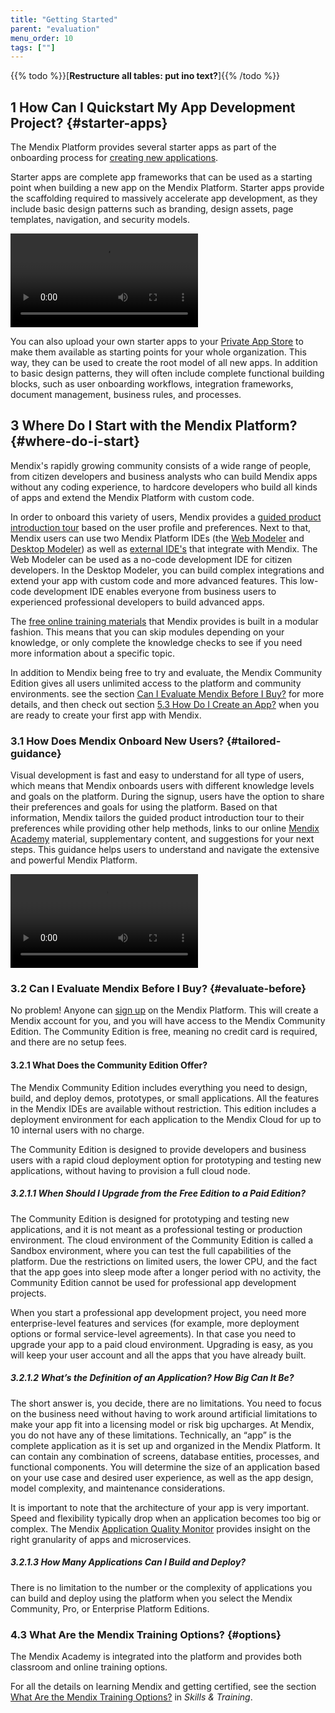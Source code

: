```yaml
---
title: "Getting Started"
parent: "evaluation"
menu_order: 10
tags: [""]
---
```


{{% todo %}}[**Restructure all tables: put ino text?**]{{% /todo %}}

## 1 How Can I Quickstart My App Development Project? {#starter-apps}

The Mendix Platform provides several starter apps as part of the onboarding process for [creating new applications](#can-i-build).

Starter apps are complete app frameworks that can be used as a starting point when building a new app on the Mendix Platform. Starter apps provide the scaffolding required to massively accelerate app development, as they include basic design patterns such as branding, design assets, page templates, navigation, and security models.

<video controls  src="attachments/OE_StarterApps.mp4">VIDEO</video>

You can also upload your own starter apps to your [Private App Store](https://docs.mendix.com/community/app-store/share-app-store-content#private-app-store) to make them available as starting points for your whole organization. This way, they can be used to create the root model of all new apps. In addition to basic design patterns, they will often include complete functional building blocks, such as user onboarding workflows, integration frameworks, document management, business rules, and processes.

## 3 Where Do I Start with the Mendix Platform? {#where-do-i-start}

Mendix's rapidly growing community consists of a wide range of people, from citizen developers and business analysts who can build Mendix apps without any coding experience, to hardcore developers who build all kinds of apps and extend the Mendix Platform with custom code.

In order to onboard this variety of users, Mendix provides a [guided product introduction tour](#tailored-guidance) based on the user profile and preferences. Next to that, Mendix users can use two Mendix Platform IDEs (the [Web Modeler](../app-lifecycle/app-development#web-modeler) and [Desktop Modeler](../app-lifecycle/app-development#desktop-modeler)) as well as [external IDE's](../enterprise-capabilities/extensibility#external-ides) that integrate with Mendix. The Web Modeler can be used as a no-code development IDE for citizen developers. In the Desktop Modeler, you can build complex integrations and extend your app with custom code and more advanced features. This low-code development IDE enables everyone from business users to experienced professional developers to build advanced apps.

The [free online training materials](https://gettingstarted.mendixcloud.com/link/home) that Mendix provides is built in a modular fashion. This means that you can skip modules depending on your knowledge, or only complete the knowledge checks to see if you need more information about a specific topic.

In addition to Mendix being free to try and evaluate, the Mendix Community Edition gives all users unlimited access to the platform and community environments. see the section [Can I Evaluate Mendix Before I Buy?](#evaluate-before) for more details, and then check out section [5.3 How Do I Create an App?](../app-capabilities/web-apps) when you are ready to create your first app with Mendix.

### 3.1 How Does Mendix Onboard New Users? {#tailored-guidance}

Visual development is fast and easy to understand for all type of users, which means that Mendix onboards users with different knowledge levels and goals on the platform. During the signup, users have the option to share their preferences and goals for using the platform. Based on that information, Mendix tailors the guided product introduction tour to their preferences while providing other help methods, links to our online [Mendix Academy](https://gettingstarted.mendixcloud.com/link/path) material, supplementary content, and suggestions for your next steps. This guidance helps users to understand and navigate the extensive and powerful Mendix Platform.

<video controls  src="attachments/guidance.mp4">VIDEO</video>

### 3.2 Can I Evaluate Mendix Before I Buy? {#evaluate-before}

No problem! Anyone can [sign up](https://signup.mendix.com/link/signup/?source=techevaluationguide) on the Mendix Platform. This will create a Mendix account for you, and you will have access to the Mendix Community Edition. The Community Edition is free, meaning no credit card is required, and there are no setup fees.

#### 3.2.1 What Does the Community Edition Offer?

The Mendix Community Edition includes everything you need to design, build, and deploy demos, prototypes, or small applications. All the features in the Mendix IDEs are available without restriction. This edition includes a deployment environment for each application to the Mendix Cloud for up to 10 internal users with no charge.

The Community Edition is designed to provide developers and business users with a rapid cloud deployment option for prototyping and testing new applications, without having to provision a full cloud node.

##### 3.2.1.1 When Should I Upgrade from the Free Edition to a Paid Edition?

The Community Edition is designed for prototyping and testing new applications, and it is not meant as a professional testing or production environment. The cloud environment of the Community Edition is called a Sandbox environment, where you can test the full capabilities of the platform. Due the restrictions on limited users, the lower CPU, and the fact that the app goes into sleep mode after a longer period with no activity, the Community Edition cannot be used for professional app development projects.

When you start a professional app development project, you need more enterprise-level features and services (for example, more deployment options or formal service-level agreements). In that case you need to upgrade your app to a paid cloud environment. Upgrading is easy, as you will keep your user account and all the apps that you have already built.

##### 3.2.1.2 What’s the Definition of an Application? How Big Can It Be?

The short answer is, you decide, there are no limitations. You need to focus on the business need without having to work around artificial limitations to make your app fit into a licensing model or risk big upcharges. At Mendix, you do not have any of these limitations. Technically, an “app” is the complete application as it is set up and organized in the Mendix Platform. It can contain any combination of screens, database entities, processes, and functional components. You will determine the size of an application based on your use case and desired user experience, as well as the app design, model complexity, and maintenance considerations.

It is important to note that the architecture of your app is very important. Speed and flexibility typically drop when an application becomes too big or complex. The Mendix [Application Quality Monitor](../app-lifecycle/model-consistency#aqm) provides insight on  the right granularity of apps and microservices.

##### 3.2.1.3 How Many Applications Can I Build and Deploy?

There is no limitation to the number or the complexity of applications you can build and deploy using the platform when you select the Mendix Community, Pro, or Enterprise Platform Editions.

### 4.3 What Are the Mendix Training Options? {#options}

The Mendix Academy is integrated into the platform and provides both classroom and online training options.

For all the details on learning Mendix and getting certified, see the section [What Are the Mendix Training Options?](skills-training#training-options) in *Skills & Training*.
